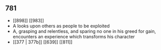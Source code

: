 ## 781
- [[898]] [[983]] 
- A looks upon others as people to be exploited
- A, grasping and relentless, and sparing no one in his greed for gain, encounters an experience which transforms his character
- [[377 | 377b]] [[639]] [[811]] 

